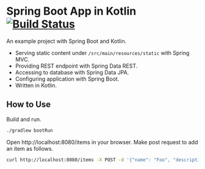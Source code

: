 # Spring Boot App in Kotlin [![Build Status](https://travis-ci.org/int128/spring-boot-kotlin-starter.svg?branch=master)](https://travis-ci.org/int128/spring-boot-kotlin-starter)

An example project with Spring Boot and Kotlin.

* Serving static content under `/src/main/resources/static` with Spring MVC.
* Providing REST endpoint with Spring Data REST.
* Accessing to database with Spring Data JPA.
* Configuring application with Spring Boot.
* Written in Kotlin.


## How to Use

Build and run.

```sh
./gradlew bootRun
```

Open http://localhost:8080/items in your browser.
Make post request to add an item as follows.

```sh
curl http://localhost:8080/items -X POST -d '{"name": "Foo", "description": "Bar"}' -H 'Content-Type: application/json'
```
